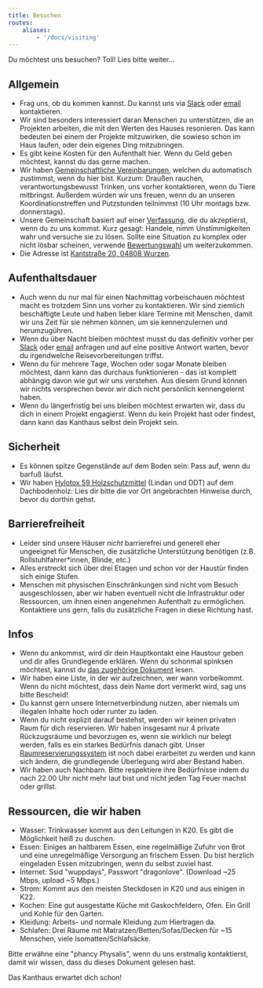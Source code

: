 ```yaml
---
title: Besuchen
routes:
    aliases:
        - '/docs/visiting'
---
```


Du möchtest uns besuchen? Toll! Lies bitte weiter...

## Allgemein

- Frag uns, ob du kommen kannst. Du kannst uns via [Slack](https://slackin.yunity.org) oder [email](mailto:info@kanthaus.online) kontaktieren.
- Wir sind besonders interessiert daran Menschen zu unterstützen, die an Projekten arbeiten, die mit den Werten des Hauses resonieren. Das kann bedeuten bei einem der Projekte mitzuwirken, die sowieso schon im Haus laufen, oder dein eigenes Ding mitzubringen.
- Es gibt keine Kosten für den Aufenthalt hier. Wenn du Geld geben möchtest, kannst du das gerne machen.
- Wir haben [Gemeinschaftliche Vereinbarungen](/governance/collectiveagreements), welchen du automatisch zustimmst, wenn du hier bist. Kurzum: Draußen rauchen, verantwortungsbewusst Trinken, uns vorher kontaktieren, wenn du Tiere mitbringst. Außerdem würden wir uns freuen, wenn du an unseren Koordinationstreffen und Putzstunden teilnimmst (10 Uhr montags bzw. donnerstags).
- Unsere Gemeinschaft basiert auf einer [Verfassung](/governance/constitution), die du akzeptierst, wenn du zu uns kommst. Kurz gesagt: Handele, nimm Unstimmigkeiten wahr und versuche sie zu lösen. Sollte eine Situation zu komplex oder nicht lösbar scheinen, verwende [Bewertungswahl](/governance/constitution/#8c-score-voting) um weiterzukommen.
- Die Adresse ist [Kantstraße 20, 04808 Wurzen](https://www.openstreetmap.org/search?query=20%20kantstrasse%20wurzen#map=19/51.36711/12.74075&layers=N).

## Aufenthaltsdauer
- Auch wenn du nur mal für einen Nachmittag vorbeischauen möchtest macht es trotzdem Sinn uns vorher zu kontaktieren. Wir sind ziemlich beschäftigte Leute und haben lieber klare Termine mit Menschen, damit wir uns Zeit für sie nehmen können, um sie kennenzulernen und herumzugühren.
- Wenn du über Nacht bleiben möchtest musst du das definitiv vorher per [Slack](https://slackin.yunity.org) oder [email](mailto:info@kanthaus.online) anfragen und auf eine positive Antwort warten, bevor du irgendwelche Reisevorbereitungen triffst.
- Wenn du für mehrere Tage, Wochen oder sogar Monate bleiben möchtest, dann kann das durchaus funktionieren - das ist komplett abhängig davon wie gut wir uns verstehen. Aus diesem Grund können wir nichts versprechen bevor wir dich nicht persönlich kennengelernt haben.
- Wenn du längerfristig bei uns bleiben möchtest erwarten wir, dass du dich in einem Projekt engagierst. Wenn du kein Projekt hast oder findest, dann kann das Kanthaus selbst dein Projekt sein.

## Sicherheit
- Es können spitze Gegenstände auf dem Boden sein: Pass auf, wenn du barfuß läufst.
- Wir haben [Hylotox 59 Holzschutzmittel](https://de.wikipedia.org/wiki/Hylotox) (Lindan und DDT) auf dem Dachbodenholz: Lies dir bitte die vor Ort angebrachten Hinweise durch, bevor du dorthin gehst.

## Barrierefreiheit
- Leider sind unsere Häuser _nicht_ barrierefrei und generell eher ungeeignet für Menschen, die zusätzliche Unterstützung benötigen (z.B. Rollstuhlfahrer\*innen, Blinde, etc.)
- Alles erstreckt sich über drei Etagen und schon vor der Haustür finden sich einige Stufen.
- Menschen mit physischen Einschränkungen sind nicht vom Besuch ausgeschlossen, aber wir haben eventuell nicht die Infrastruktur oder Ressourcen, um ihnen einen angenehmen Aufenthalt zu ermöglichen. Kontaktiere uns gern, falls du zusätzliche Fragen in diese Richtung hast.

## Infos
- Wenn du ankommst, wird dir dein Hauptkontakt eine Haustour geben und dir alles Grundlegende erklären. Wenn du schonmal spinksen möchtest, kannst du [das zugehörige Dokument](visiTour) lesen.
- Wir haben eine Liste, in der wir aufzeichnen, wer wann vorbeikommt. Wenn du nicht möchtest, dass dein Name dort vermerkt wird, sag uns bitte Bescheid!
- Du kannst gern unsere Internetverbindung nutzen, aber niemals um illegalen Inhalte hoch oder runter zu laden.
- Wenn du nicht explizit darauf bestehst, werden wir keinen privaten Raum für dich reservieren. Wir haben insgesamt nur 4 private Rückzugsräume und bevorzugen es, wenn sie wirklich nur belegt werden, falls es ein starkes Bedürfnis danach gibt. Unser [Raumreservierungssystem](https://gitlab.com/kanthaus/kanthaus-public/blob/master/drafts/privateRoomBooking.md) ist noch dabei erarbeitet zu werden und kann sich ändern, die grundlegende Überlegung wird aber Bestand haben.
- Wir haben auch Nachbarn. Bitte respektiere ihre Bedürfnisse indem du nach 22.00 Uhr nicht mehr laut bist und nicht jeden Tag Feuer machst oder grillst.

## Ressourcen, die wir haben
- Wasser: Trinkwasser kommt aus den Leitungen in K20. Es gibt die Möglichkeit heiß zu duschen.
- Essen: Einiges an haltbarem Essen, eine regelmäßige Zufuhr von Brot und eine unregelmäßige Versorgung an frischem Essen. Du bist herzlich eingeladen Essen mitzubringen, wenn du selbst zuviel hast.
- Internet: Ssid "wuppdays", Passwort "dragonlove". (Download ~25 Mbps, upload ~5 Mbps.)
- Strom: Kommt aus den meisten Steckdosen in K20 und aus einigen in K22.
- Kochen: Eine gut ausgestatte Küche mit Gaskochfeldern, Ofen. Ein Grill und Kohle für den Garten.
- Kleidung: Arbeits- und normale Kleidung zum Hiertragen da.
- Schlafen: Drei Räume mit Matratzen/Betten/Sofas/Decken für ~15 Menschen, viele Isomatten/Schlafsäcke.

Bitte erwähne eine "phancy Physalis", wenn du uns erstmalig kontaktierst, damit wir wissen, dass du dieses Dokument gelesen hast.

Das Kanthaus erwartet dich schon!
